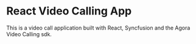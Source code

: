 # React Video Calling App

This is a video call application built with React, Syncfusion and the Agora Video Calling sdk.